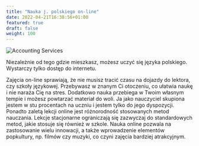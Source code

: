 ```yaml
---
title: "Nauka j. polskiego on-line"
date: 2022-04-21T16:38:56+01:00
featured: true
draft: false
weight: 100
---
```


![Accounting Services](/images/online.png)

Niezależnie od tego gdzie mieszkasz, możesz uczyć się języka polskiego. Wystarczy tylko dostęp do internetu.



Zajęcia on-line sprawiają, że nie musisz tracić czasu na dojazdy do lektora, czy szkoły językowej. Przebywasz w znanym Ci otoczeniu, co ułatwia naukę i nie naraża Cię na stres. Dodatkowo nauka przebiega w Twoim własnym tempie i możesz powtarzać materiał do woli. Ja jako nauczyciel skupiona jestem w stu procentach na uczniu i jestem tylko do jego dyspozycji.
Ponadto zaletą lekcji online jest różnorodność stosowanych metod nauczania.  Lekcje stacjonarne ograniczają się zazwyczaj do standardowych metod, jakie stosuje się również w szkole. Nauka online pozwala na zastosowanie wielu innowacji, a także wprowadzenie elementów popkultury, np. filmów czy muzyki, co czyni zajęcia bardziej atrakcyjnym. 



